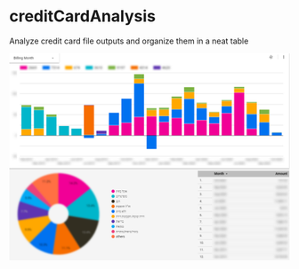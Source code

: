 # creditCardAnalysis
Analyze credit card file outputs and organize them in a neat table

![Google DataStudio Screenshot](/screenshot.png)

